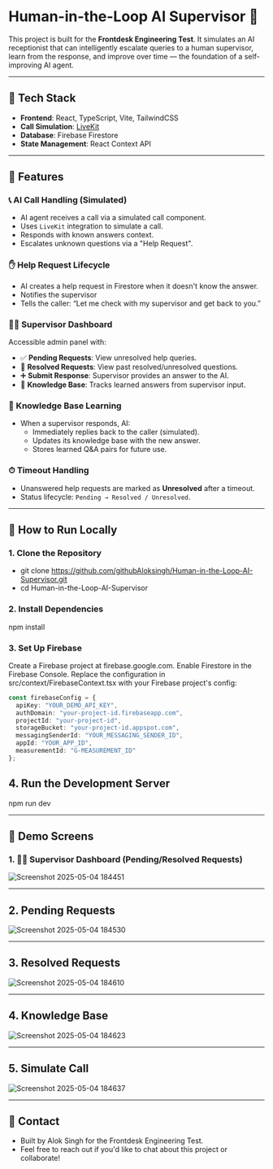 # Human-in-the-Loop AI Supervisor 🚀

This project is built for the **Frontdesk Engineering Test**. It simulates an AI receptionist that can intelligently escalate queries to a human supervisor, learn from the response, and improve over time — the foundation of a self-improving AI agent.

---

## 🔧 Tech Stack

- **Frontend**: React, TypeScript, Vite, TailwindCSS
- **Call Simulation**: [LiveKit](https://livekit.io/)
- **Database**: Firebase Firestore
- **State Management**: React Context API

---

## 🧠 Features

### 📞 AI Call Handling (Simulated)

- AI agent receives a call via a simulated call component.
- Uses `LiveKit` integration to simulate a call.
- Responds with known answers context.
- Escalates unknown questions via a "Help Request".

### ✋ Help Request Lifecycle

- AI creates a help request in Firestore when it doesn't know the answer.
- Notifies the supervisor
- Tells the caller: “Let me check with my supervisor and get back to you.”

### 👨‍💻 Supervisor Dashboard

Accessible admin panel with:

- ✅ **Pending Requests**: View unresolved help queries.
- 💬 **Resolved Requests**: View past resolved/unresolved questions.
- ➕ **Submit Response**: Supervisor provides an answer to the AI.
- 📖 **Knowledge Base**: Tracks learned answers from supervisor input.

### 🔁 Knowledge Base Learning

- When a supervisor responds, AI:
  - Immediately replies back to the caller (simulated).
  - Updates its knowledge base with the new answer.
  - Stores learned Q&A pairs for future use.

### ⏱ Timeout Handling

- Unanswered help requests are marked as **Unresolved** after a timeout.
- Status lifecycle: `Pending → Resolved / Unresolved`.



---

## 🧪 How to Run Locally

### 1. Clone the Repository

- git clone https://github.com/githubAloksingh/Human-in-the-Loop-AI-Supervisor.git
- cd Human-in-the-Loop-AI-Supervisor

### 2. Install Dependencies
npm install

### 3. Set Up Firebase

Create a Firebase project at firebase.google.com.
Enable Firestore in the Firebase Console.
Replace the configuration in src/context/FirebaseContext.tsx with your Firebase project's config:

```ts
const firebaseConfig = {
  apiKey: "YOUR_DEMO_API_KEY",
  authDomain: "your-project-id.firebaseapp.com",
  projectId: "your-project-id",
  storageBucket: "your-project-id.appspot.com",
  messagingSenderId: "YOUR_MESSAGING_SENDER_ID",
  appId: "YOUR_APP_ID",
  measurementId: "G-MEASUREMENT_ID"
};
```


## 4. Run the Development Server
npm run dev

---

## 📸 Demo Screens
### 1. **👨‍💻 Supervisor Dashboard (Pending/Resolved Requests)**
![Screenshot 2025-05-04 184451](https://github.com/user-attachments/assets/5cea3a66-b4ba-476e-a733-f8ad9bed1351)

---

## 2. **Pending Requests**
![Screenshot 2025-05-04 184530](https://github.com/user-attachments/assets/2080ebe8-f59a-4240-b6f0-bb7cadc1ba00)

---

## 3. **Resolved Requests**
![Screenshot 2025-05-04 184610](https://github.com/user-attachments/assets/91b50508-0bba-4abb-90d8-412fc983df81)

---

## 4. **Knowledge Base**
![Screenshot 2025-05-04 184623](https://github.com/user-attachments/assets/f77f420d-b7e0-4e4e-abc8-0f6f8980f661)

---

## 5. **Simulate Call**
![Screenshot 2025-05-04 184637](https://github.com/user-attachments/assets/6bf700d3-7b9d-4a2f-99a7-1f4dca8407e5)

---

## 📩 Contact
- Built by Alok Singh for the Frontdesk Engineering Test.
- Feel free to reach out if you'd like to chat about this project or collaborate!








